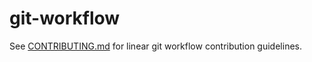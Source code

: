 # git-workflow

See [CONTRIBUTING.md](CONTRIBUTING.md) for linear git workflow contribution guidelines.


